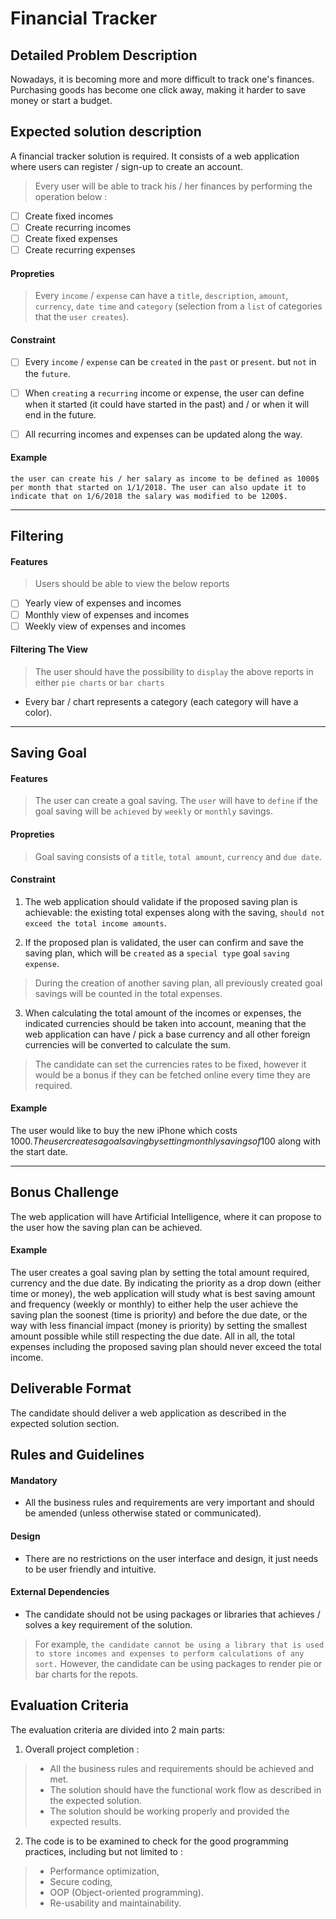 # Financial Tracker

## Detailed Problem Description

Nowadays, it is becoming more and more difficult to track one's finances. Purchasing goods has become one click away, making it harder to save money or start a budget.

## Expected solution description

A financial tracker solution is required. It consists of a web application where users can register / sign-up to create an account.

> Every user will be able to track his / her finances by performing the operation below :
* [ ] Create fixed incomes
* [ ] Create recurring incomes
* [ ] Create fixed expenses
* [ ] Create recurring expenses

#### Propreties
> Every `income` / `expense` can have a `title`, `description`, `amount`, `currency`, `date time` and `category` (selection from a `list` of categories that the `user creates`).

#### Constraint
* [ ] Every `income` / `expense` can be `created` in the `past` or `present`. but `not` in the `future`.

* [ ] When `creating` a `recurring` income or expense, the user can define when it started (it could have started in the past) and / or when it will end in the future.

* [ ] All recurring incomes and expenses can be updated along the way.

#### Example
```
the user can create his / her salary as income to be defined as 1000$ per month that started on 1/1/2018. The user can also update it to indicate that on 1/6/2018 the salary was modified to be 1200$.
```
---
## Filtering

#### Features

> Users should be able to view the below reports

* [ ] Yearly view of expenses and incomes
* [ ] Monthly view of expenses and incomes
* [ ] Weekly view of expenses and incomes

#### Filtering The View
> The user should have the possibility to `display` the above reports in either `pie charts` or
`bar charts`
* Every bar / chart represents a category (each category will have a color).
---
## Saving Goal

#### Features
> The user can create a goal saving. The `user` will have to `define` if the goal saving will be `achieved` by `weekly` or `monthly` savings.

#### Propreties
> Goal saving consists of a `title`, `total amount`, `currency` and `due date`.

#### Constraint
1. The web application should validate if the proposed saving plan is achievable: the existing total expenses along with the saving, `should not exceed the total income amounts`.


2. If the proposed plan is validated, the user can confirm and save the saving plan, which will be `created` as a `special type` goal `saving expense`.

> During the creation of another saving plan, all previously created goal savings will be counted in the total expenses.

3. When calculating the total amount of the incomes or expenses, the indicated currencies should be taken into account, meaning that the web application can have / pick a base currency and all other foreign currencies will be converted to calculate the sum.

> The candidate can set the currencies rates to be fixed, however it would be a bonus if they can be fetched online every time they are required.

#### Example
The user would like to buy the new iPhone which costs 1000$. The user creates a goal saving by setting monthly savings of 100$ along with the start date.

---
## Bonus Challenge

The web application will have Artificial Intelligence, where it can propose to the user how the saving plan can be achieved.

#### Example
The user creates a goal saving plan by setting the total amount required, currency and the due date. By indicating the priority as a drop down (either time or money), the web application will study what is best saving amount and frequency (weekly or monthly) to either help the user achieve the saving plan the soonest (time is priority) and before the due date, or the way with less financial impact (money is priority) by setting the smallest amount possible while still respecting the due date. All in all, the total expenses including the proposed saving plan should never exceed the total income.

## Deliverable Format

The candidate should deliver a web application as described in the expected solution section.

## Rules and Guidelines

#### Mandatory
* All the business rules and requirements are very important and should be amended (unless otherwise stated or communicated).

#### Design
* There are no restrictions on the user interface and design, it just needs to be user friendly and intuitive.

#### External Dependencies
* The candidate should not be using packages or libraries that achieves / solves a key requirement of the solution.

> For example, `the candidate cannot be using a library that is used to store incomes and expenses to perform calculations of any sort.`
However, the candidate can be using packages to render pie or bar charts for the repots.

## Evaluation Criteria

The evaluation criteria are divided into 2 main parts:

1. Overall project completion :
> * All the business rules and requirements should be achieved and met.
> * The solution should have the functional work flow as described in the expected solution.
> * The solution should be working properly and provided the expected results.

2. The code is to be examined to check for the good programming practices, including but not limited to :
> * Performance optimization,
> * Secure coding,
> * OOP (Object-oriented programming).
> * Re-usability and maintainability.
